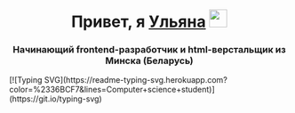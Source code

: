 
<h1 align="center">Привет, я <a href="https://daniilshat.ru/" target="_blank">Ульяна</a> 
<img src="https://github.com/blackcater/blackcater/raw/main/images/Hi.gif" height="32"/></h1>
<h3 align="center">Начинающий frontend-разработчик и html-верстальщик из Минска (Беларусь)</h3>
[![Typing SVG](https://readme-typing-svg.herokuapp.com?color=%2336BCF7&lines=Computer+science+student)](https://git.io/typing-svg)
<!---
UlyanaGrintsevich/UlyanaGrintsevich is a ✨ special ✨ repository because its `README.md` (this file) appears on your GitHub profile.
You can click the Preview link to take a look at your changes.
--->
